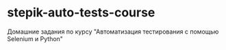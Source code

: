 # stepik-auto-tests-course
Домашние задания по курсу "Автоматизация тестирования с помощью Selenium и Python"
